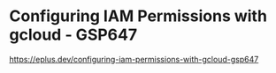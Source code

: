 # Configuring IAM Permissions with gcloud - GSP647

<https://eplus.dev/configuring-iam-permissions-with-gcloud-gsp647>